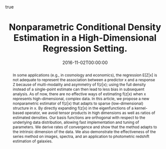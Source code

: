 ---
title : "Nonparametric Conditional Density Estimation in a High-Dimensional Regression Setting."
date : 2016-11-02T00:00:00
draft : false

# Authors. Comma separated list, e.g. `["Bob Smith", "David Jones"]`.
authors : [admin, A. B. Lee]

# Publication type.
# Legend:
# 0 : Uncategorized
# 1 : Conference paper
# 2 : Journal article
# 3 : Manuscript
# 4 : Report
# 5 : Book
# 6 : Book section
publication_types : ["2"]

# Publication name and optional abbreviated version.
publication : "Journal of Computational and Graphical Statistics"
#publication_short : "In *ICMEW*"

# Abstract and optional shortened version.
abstract : "In some applications (e.g., in cosmology and economics), the regression E[Z|x] is not adequate to represent the association between a predictor x and a response Z because of multi-modality and asymmetry of f(z|x); using the full density instead of a single-point estimate can then lead to less bias in subsequent analysis. As of now, there are no effective ways of estimating f(z|x) when x represents high-dimensional, complex data. In this article, we propose a new nonparametric estimator of f(z|x) that adapts to sparse (low-dimensional) structure in x. By directly expanding f(z|x) in the eigenfunctions of a kernel-based operator, we avoid tensor products in high dimensions as well as ratios of estimated densities. Our basis functions are orthogonal with respect to the underlying data distribution, allowing fast implementation and tuning of parameters. We derive rates of convergence and show that the method adapts to the intrinsic dimension of the data. We also demonstrate the effectiveness of the series method on images, spectra, and an application to photometric redshift estimation of galaxies. "
abstract_short : ""

# Featured image thumbnail (optional)
image_preview : ""

# Is this a selected publication? (true/false)
featured : false

# Projects (optional).
#   Associate this publication with one or more of your projects.
#   Simply enter your project's filename without extension.
#   E.g. `projects : ["deep-learning"]` references `content/project/deep-learning.md`.
#   Otherwise, set `projects : []`.
# projects : ["example-external-project"]

# Tags (optional).
#   Set `tags : []` for no tags, or use the form `tags : ["A Tag", "Another Tag"]` for one or more tags.
tags : ["Nonparametric Statistics","Conditional Density Estimation","High-Dimensional Inference"]

# Links (optional).
url_pdf : "https://www.tandfonline.com/doi/abs/10.1080/10618600.2015.1094393"
url_preprint : "https://arxiv.org/pdf/1602.00355.pdf"
#url_code : "https://github.com/rizbicki/FlexCoDE"
#url_dataset : "#"
#url_project : "#"
#url_slides : "#"
#url_video : "#"
#url_poster : "#"
#url_source : "#"

# Custom links (optional).
#   Uncomment line below to enable. For multiple links, use the form `[{...}, {...}, {...}]`.
#url_custom : [{name : "Custom Link", url : "http://example.org"}]

# Does this page contain LaTeX math? (true/false)
math : true

# Does this page require source code highlighting? (true/false)
highlight : true


---